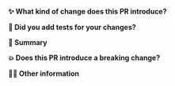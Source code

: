 <!-- Thanks for submitting a pull request! Please provide enough information so that others can review your pull request. -->

**✨ What kind of change does this PR introduce?**

<!-- E.g. a bugfix, feature, refactoring, build related change, etc… -->

**🧪 Did you add tests for your changes?**


**📝 Summary**

<!-- Explain the **motivation** for making this change. What existing problem does the pull request solve? -->
<!-- Try to link to an open issue for more information. -->

**💥 Does this PR introduce a breaking change?**

<!-- If this PR introduces a breaking change, please describe the impact and a migration path for existing applications. -->

**🧑‍💻 Other information**

<!-- Node version, npm version, CLI version, operating system, browser -->
